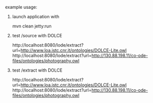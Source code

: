 


example usage:

1. launch application with

	mvn clean jetty:run

2. test /source with DOLCE
	
	http://localhost:8080/lode/extract?url=http://www.loa.istc.cnr.it/ontologies/DOLCE-Lite.owl
	http://localhost:8080/lode/extract?url=http://130.88.198.11/co-ode-files/ontologies/photography.owl

3. test /extract with DOLCE

	http://localhost:8080/lode/extract?url=http://www.loa.istc.cnr.it/ontologies/DOLCE-Lite.owl
	http://localhost:8080/lode/extract?url=http://130.88.198.11/co-ode-files/ontologies/photography.owl
	